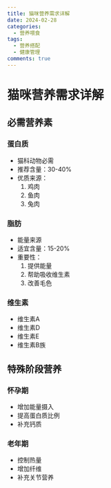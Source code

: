```yaml
---
title: 猫咪营养需求详解
date: 2024-02-28
categories:
  - 营养喂食
tags:
  - 营养搭配
  - 健康管理
comments: true
---
```


# 猫咪营养需求详解

## 必需营养素

### 蛋白质
- 猫科动物必需
- 推荐含量：30-40%
- 优质来源：
  1. 鸡肉
  2. 鱼肉
  3. 兔肉

### 脂肪
- 能量来源
- 适宜含量：15-20%
- 重要性：
  1. 提供能量
  2. 帮助吸收维生素
  3. 改善毛色

### 维生素
- 维生素A
- 维生素D
- 维生素E
- 维生素B族

## 特殊阶段营养

### 怀孕期
- 增加能量摄入
- 提高蛋白质比例
- 补充钙质

### 老年期
- 控制热量
- 增加纤维
- 补充关节营养 